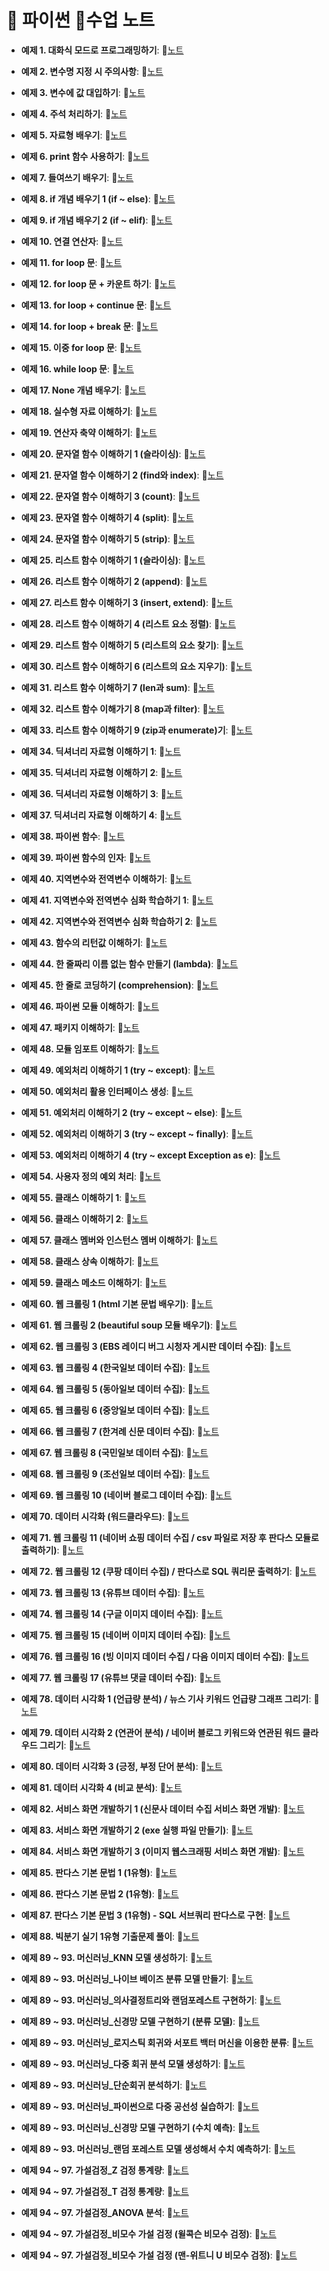 # 💎 파이썬 📘수업 노트

- **예제 1. 대화식 모드로 프로그래밍하기**: 📝[노트](https://edgeun.notion.site/0730_Python_-if-2-if-elif-41f4f6245ea7460cb26f7ee0899589ea#1045acd1ce6747ac89965890510e9db0)

- **예제 2. 변수명 지정 시 주의사항**: 📝[노트](https://edgeun.notion.site/0730_Python_-if-2-if-elif-41f4f6245ea7460cb26f7ee0899589ea#d075505b45cb463ebc8e6eb1dcee7ea7)

- **예제 3. 변수에 값 대입하기**: 📝[노트](https://edgeun.notion.site/0730_Python_-if-2-if-elif-41f4f6245ea7460cb26f7ee0899589ea#47d0877593b449bc9233c7ddda65ed58)

- **예제 4. 주석 처리하기**: 📝[노트](https://edgeun.notion.site/0730_Python_-if-2-if-elif-41f4f6245ea7460cb26f7ee0899589ea#419e2c3706544df2b5194adb3e2adbb5)

- **예제 5. 자료형 배우기**: 📝[노트](https://edgeun.notion.site/0730_Python_-if-2-if-elif-41f4f6245ea7460cb26f7ee0899589ea#84ed99bda2ef4a3f9dbc14c87997da92)

- **예제 6. print 함수 사용하기**: 📝[노트](https://edgeun.notion.site/0730_Python_-if-2-if-elif-41f4f6245ea7460cb26f7ee0899589ea#dfcba2984da14db2bdd9546896509a91)

- **예제 7. 들여쓰기 배우기**: 📝[노트](https://edgeun.notion.site/0730_Python_-if-2-if-elif-41f4f6245ea7460cb26f7ee0899589ea#8d070909260a4588a0daa17da652551e)

- **예제 8. if 개념 배우기 1 (if ~ else)**: 📝[노트](https://edgeun.notion.site/0730_Python_-if-2-if-elif-41f4f6245ea7460cb26f7ee0899589ea#7b951c70d26540eb9975c4c87f93db1c)

- **예제 9. if 개념 배우기 2 (if ~ elif)**: 📝[노트](https://edgeun.notion.site/0730_Python_-if-2-if-elif-41f4f6245ea7460cb26f7ee0899589ea#e446e973d329483ba95beb5c8fc1a656)

- **예제 10. 연결 연산자**: 📝[노트](https://edgeun.notion.site/0731_Python_-2-append-ad0cef70d96949048e7119da55c9b073#114b4890690049e8b484230e8646d101)

- **예제 11. for loop 문**: 📝[노트](https://edgeun.notion.site/0731_Python_-2-append-ad0cef70d96949048e7119da55c9b073#36b2b98319df4fe1bf52ae9241ad1be0)

- **예제 12. for loop 문 + 카운트 하기**: 📝[노트](https://edgeun.notion.site/0731_Python_-2-append-ad0cef70d96949048e7119da55c9b073#2236a705b1384215a14f33ed8da8264a)

- **예제 13. for loop + continue 문**: 📝[노트](https://edgeun.notion.site/0731_Python_-2-append-ad0cef70d96949048e7119da55c9b073#b4865545f18442a587cffc0f32c0b36d)

- **예제 14. for loop + break 문**: 📝[노트](https://edgeun.notion.site/0731_Python_-2-append-ad0cef70d96949048e7119da55c9b073#1073bf048c9346a9a69a35998c742e43)

- **예제 15. 이중 for loop 문**: 📝[노트](https://edgeun.notion.site/0731_Python_-2-append-ad0cef70d96949048e7119da55c9b073#0a8c0364901e4c7d9309d73abd008842)

- **예제 16. while loop 문**: 📝[노트](https://edgeun.notion.site/0731_Python_-2-append-ad0cef70d96949048e7119da55c9b073#d2e22c9c80384a889d729c2c99506cd6)

- **예제 17. None 개념 배우기**: 📝[노트](https://edgeun.notion.site/0731_Python_-2-append-ad0cef70d96949048e7119da55c9b073#8ce67bc5f498420c9d3ad9de92a06b09)

- **예제 18. 실수형 자료 이해하기**: 📝[노트](https://edgeun.notion.site/0731_Python_-2-append-ad0cef70d96949048e7119da55c9b073#b50d3ea1b49e4fb188f381a700bcc157)

- **예제 19. 연산자 축약 이해하기**: 📝[노트](https://edgeun.notion.site/0731_Python_-2-append-ad0cef70d96949048e7119da55c9b073#bf49d417550447b585e197371fe859dc)

- **예제 20. 문자열 함수 이해하기 1 (슬라이싱)**: 📝[노트](https://edgeun.notion.site/0731_Python_-2-append-ad0cef70d96949048e7119da55c9b073#219629d257c94267b1a2c4cc9fb27626)

- **예제 21. 문자열 함수 이해하기 2 (find와 index)**: 📝[노트](https://edgeun.notion.site/0731_Python_-2-append-ad0cef70d96949048e7119da55c9b073#19ca63b15e0548c990e64a9331e56091)

- **예제 22. 문자열 함수 이해하기 3 (count)**: 📝[노트](https://edgeun.notion.site/0731_Python_-2-append-ad0cef70d96949048e7119da55c9b073#fa795ac826854ec3a1f8ff30eecfb3c4)

- **예제 23. 문자열 함수 이해하기 4 (split)**: 📝[노트](https://edgeun.notion.site/0731_Python_-2-append-ad0cef70d96949048e7119da55c9b073#57630bb0b951458cbaefb79fd213a55f)

- **예제 24. 문자열 함수 이해하기 5 (strip)**: 📝[노트](https://edgeun.notion.site/0731_Python_-2-append-ad0cef70d96949048e7119da55c9b073#9b08dccde2c74d9d8527dd903897aba3)

- **예제 25. 리스트 함수 이해하기 1 (슬라이싱)**: 📝[노트](https://edgeun.notion.site/0731_Python_-2-append-ad0cef70d96949048e7119da55c9b073#f60311c0c3a5408abc05b9be9fc7c834)

- **예제 26. 리스트 함수 이해하기 2 (append)**: 📝[노트](https://edgeun.notion.site/0731_Python_-2-append-ad0cef70d96949048e7119da55c9b073#4dcce6886f464b769ce31a952cbec3b7)

- **예제 27. 리스트 함수 이해하기 3 (insert, extend)**: 📝[노트](https://edgeun.notion.site/0801_Python_-3-insert-extend-4-e39b54fcbc3042578cfcdad073f85966#568bd87203f243c8a1c9350311d8637b)

- **예제 28. 리스트 함수 이해하기 4 (리스트 요소 정렬)**: 📝[노트](https://edgeun.notion.site/0801_Python_-3-insert-extend-4-e39b54fcbc3042578cfcdad073f85966#af61d4590ec141299bf44c85d6279d54)

- **예제 29. 리스트 함수 이해하기 5 (리스트의 요소 찾기)**: 📝[노트](https://edgeun.notion.site/0801_Python_-3-insert-extend-4-e39b54fcbc3042578cfcdad073f85966#90ed9d0de3aa443b857bb62cfcf6a1f6)

- **예제 30. 리스트 함수 이해하기 6 (리스트의 요소 지우기)**: 📝[노트](https://edgeun.notion.site/0801_Python_-3-insert-extend-4-e39b54fcbc3042578cfcdad073f85966#61e121ef5e784ebcb7b7c0f2fddd8431)

- **예제 31. 리스트 함수 이해하기 7 (len과 sum)**: 📝[노트](https://edgeun.notion.site/0801_Python_-3-insert-extend-4-e39b54fcbc3042578cfcdad073f85966#172a8df06e664db1a891dbfad0dcfc70)

- **예제 32. 리스트 함수 이해가기 8 (map과 filter)**: 📝[노트](https://edgeun.notion.site/0801_Python_-3-insert-extend-4-e39b54fcbc3042578cfcdad073f85966#89fd50d9c132455ea2f9531998c8ed20)

- **예제 33. 리스트 함수 이해하기 9 (zip과 enumerate)기**: 📝[노트](https://edgeun.notion.site/0801_Python_-3-insert-extend-4-e39b54fcbc3042578cfcdad073f85966#fc261769e715404086ef9166bea78774)

- **예제 34. 딕셔너리 자료형 이해하기 1**: 📝[노트](https://edgeun.notion.site/0801_Python_-3-insert-extend-4-e39b54fcbc3042578cfcdad073f85966#6472c6f59ea6483092b00837a56dae00)

- **예제 35. 딕셔너리 자료형 이해하기 2**: 📝[노트](https://edgeun.notion.site/0801_Python_-3-insert-extend-4-e39b54fcbc3042578cfcdad073f85966#37e3d7e2cbd243f4b2f032cce7d19761)

- **예제 36. 딕셔너리 자료형 이해하기 3**: 📝[노트](https://edgeun.notion.site/0801_Python_-3-insert-extend-4-e39b54fcbc3042578cfcdad073f85966#661fc4fcb80943b6a9dfa23608331f49)

- **예제 37. 딕셔너리 자료형 이해하기 4**: 📝[노트](https://edgeun.notion.site/0801_Python_-3-insert-extend-4-e39b54fcbc3042578cfcdad073f85966#9042b6014c8c4a9e91e8c361ffd27fef)

- **예제 38. 파이썬 함수**: 📝[노트](https://edgeun.notion.site/0805_Python_-450ca7db11a14d3aa15548506c4a46b3#3a3b03e994e749a6acd9337fb1993b67)

- **예제 39. 파이썬 함수의 인자**: 📝[노트](https://edgeun.notion.site/0805_Python_-450ca7db11a14d3aa15548506c4a46b3#f33ed390fb7d4bffb8043d5c26721e54)

- **예제 40. 지역변수와 전역변수 이해하기**: 📝[노트](https://edgeun.notion.site/0805_Python_-450ca7db11a14d3aa15548506c4a46b3#fcb97bc164014fa4b5b42f54eba8fdce)

- **예제 41. 지역변수와 전역변수 심화 학습하기 1**: 📝[노트](https://edgeun.notion.site/0805_Python_-450ca7db11a14d3aa15548506c4a46b3#8af089b7332849709e35067a2cc5b747)

- **예제 42. 지역변수와 전역변수 심화 학습하기 2**: 📝[노트](https://edgeun.notion.site/0805_Python_-450ca7db11a14d3aa15548506c4a46b3#f96872698b1447a1a16d5e166bdda2df)

- **예제 43. 함수의 리턴값 이해하기**: 📝[노트](https://edgeun.notion.site/0805_Python_-450ca7db11a14d3aa15548506c4a46b3#465a9e18b54b4a16af7235d1a21e0aad)

- **예제 44. 한 줄짜리 이름 없는 함수 만들기 (lambda)**: 📝[노트](https://edgeun.notion.site/0806_Python_lambda-88c2916e22dc4c69aee846ecf8ccb5ce#ea66938471744fa9b8ad5dd77c69327e)

- **예제 45. 한 줄로 코딩하기 (comprehension)**: 📝[노트](https://edgeun.notion.site/0806_Python_lambda-88c2916e22dc4c69aee846ecf8ccb5ce#2c282a04128a4b5bad885e7f609e8b26)

- **예제 46. 파이썬 모듈 이해하기**: 📝[노트](https://edgeun.notion.site/0806_Python_lambda-88c2916e22dc4c69aee846ecf8ccb5ce#931e6d2352024dd18bdec923f323d05d)

- **예제 47. 패키지 이해하기**: 📝[노트](https://edgeun.notion.site/0807_Python_-0b1552510f8f4717ae6af3cae79708d0#42426062e77940e5b1793a4d50be5abc)

- **예제 48. 모듈 임포트 이해하기**: 📝[노트](https://edgeun.notion.site/0807_Python_-0b1552510f8f4717ae6af3cae79708d0#0fc7af98d4c544dfb1505c4d2e721728)

- **예제 49. 예외처리 이해하기 1 (try ~ except)**: 📝[노트](https://edgeun.notion.site/0808_Python_-1-try-except-cb4efb12f7be4d4dbc66bbe004782433#b9448e44fdc34e57bcc794306ad02a23)

- **예제 50. 예외처리 활용 인터페이스 생성**: 📝[노트](https://edgeun.notion.site/0808_Python_-1-try-except-cb4efb12f7be4d4dbc66bbe004782433#d51b453335f44111a7616af3c2f33cc9)

- **예제 51. 예외처리 이해하기 2 (try ~ except ~ else)**: 📝[노트](https://edgeun.notion.site/0808_Python_-1-try-except-cb4efb12f7be4d4dbc66bbe004782433#ec15f2617c5a4aed85840816e4afe3a1)

- **예제 52. 예외처리 이해하기 3 (try ~ except ~ finally)**: 📝[노트](https://edgeun.notion.site/0808_Python_-1-try-except-cb4efb12f7be4d4dbc66bbe004782433#77e71872bd8642aab61c69d7458389f9)

- **예제 53. 예외처리 이해하기 4 (try ~ except Exception as e)**: 📝[노트](https://edgeun.notion.site/0808_Python_-1-try-except-cb4efb12f7be4d4dbc66bbe004782433#b2e8fce4ac7a4cd0a0699f6370b2e4e2)

- **예제 54. 사용자 정의 예외 처리**: 📝[노트](https://edgeun.notion.site/0808_Python_-1-try-except-cb4efb12f7be4d4dbc66bbe004782433#53cf4a4b7c8a466ca9fd5b64d9b86ded)

- **예제 55. 클래스 이해하기 1**: 📝[노트](https://edgeun.notion.site/0809_Python_-1-3babc43748794abdb65991ce589cc7bc#8015f5521651493a92653c9845ea485e)

- **예제 56. 클래스 이해하기 2**: 📝[노트](https://edgeun.notion.site/0809_Python_-1-3babc43748794abdb65991ce589cc7bc#e831ce64639c48869c17d2c857d395cb)

- **예제 57. 클래스 멤버와 인스턴스 멤버 이해하기**: 📝[노트](https://edgeun.notion.site/0809_Python_-1-3babc43748794abdb65991ce589cc7bc#7e2babac438d4e5ea40fc9bf3a622a64)

- **예제 58. 클래스 상속 이해하기**: 📝[노트](https://edgeun.notion.site/0812_Python_-2-beautiful-soup-758aa1def2644248b5cee4d7fd565140#e89e7b79cba14449bf2280c3b51d76be)

- **예제 59. 클래스 메소드 이해하기**: 📝[노트](https://edgeun.notion.site/0812_Python_-2-beautiful-soup-758aa1def2644248b5cee4d7fd565140#c60f5f84e80f470c8670da03d8b07f2d)

- **예제 60. 웹 크롤링 1 (html 기본 문법 배우기)**: 📝[노트](https://edgeun.notion.site/0812_Python_-2-beautiful-soup-758aa1def2644248b5cee4d7fd565140#818b0b9d0cff4fb6a06f171d4a708d5c)

- **예제 61. 웹 크롤링 2 (beautiful soup 모듈 배우기)**: 📝[노트](https://edgeun.notion.site/0812_Python_-2-beautiful-soup-758aa1def2644248b5cee4d7fd565140#4646110f7c88444083bf8df4c446f519)

- **예제 62. 웹 크롤링 3 (EBS 레이디 버그 시청자 게시판 데이터 수집)**: 📝[노트](https://edgeun.notion.site/0813_Python_-3-4-b6c46ddef46743ee8cf093d43db078b3#6e61b06162064c31819ecc5a4417a7ed)

- **예제 63. 웹 크롤링 4 (한국일보 데이터 수집)**: 📝[노트](https://edgeun.notion.site/0813_Python_-3-4-b6c46ddef46743ee8cf093d43db078b3#db97ffe16a694f55a0ff8cfb585bb7e2)

- **예제 64. 웹 크롤링 5 (동아일보 데이터 수집)**: 📝[노트](https://edgeun.notion.site/0814_Python_-5-7-e71ac7d813fe41c3bd3d11c2a0df5d4b#91c862322e2847e7bb48bbce20035154)

- **예제 65. 웹 크롤링 6 (중앙일보 데이터 수집)**: 📝[노트](https://edgeun.notion.site/0814_Python_-5-7-e71ac7d813fe41c3bd3d11c2a0df5d4b#6271e7531d1945dd9c0df0f9de609379)

- **예제 66. 웹 크롤링 7 (한겨례 신문 데이터 수집)**: 📝[노트](https://edgeun.notion.site/0814_Python_-5-7-e71ac7d813fe41c3bd3d11c2a0df5d4b#b4b7fc79c3be4c78bfb6135d3a0b7c9a)

- **예제 67. 웹 크롤링 8 (국민일보 데이터 수집)**: 📝[노트](https://edgeun.notion.site/0819_Python_-8-9-a9290884d23c4bbd91ccfeddbf7c4365#75727947b89841a39c04b5f03b012c18)

- **예제 68. 웹 크롤링 9 (조선일보 데이터 수집)**: 📝[노트](https://edgeun.notion.site/0819_Python_-8-9-a9290884d23c4bbd91ccfeddbf7c4365#d50dbfab07c642f88b185315105bc4a1)

- **예제 69. 웹 크롤링 10 (네이버 블로그 데이터 수집)**: 📝[노트](https://edgeun.notion.site/0819_Python_-8-9-a9290884d23c4bbd91ccfeddbf7c4365#d50dbfab07c642f88b185315105bc4a1)

- **예제 70. 데이터 시각화 (워드클라우드)**: 📝[노트](https://edgeun.notion.site/0820_Python_-10-11-975f69cd23d04bf98ff23715aa42d8ed#86652d30525b46aea088c48d7132dcb9)

- **예제 71. 웹 크롤링 11 (네이버 쇼핑 데이터 수집 / csv 파일로 저장 후 판다스 모듈로 출력하기)**: 📝[노트](https://edgeun.notion.site/0820_Python_-10-11-975f69cd23d04bf98ff23715aa42d8ed#9e90db5efc634610af68ee82162c4f5d)

- **예제 72. 웹 크롤링 12 (쿠팡 데이터 수집) / 판다스로 SQL 쿼리문 출력하기**: 📝[노트](https://edgeun.notion.site/0821_Python_-12-SQL-ed1e9e20e50d48779d03301fa3d9c3cd#7d216a2c743f422f993365f5fe68dbe8)

- **예제 73. 웹 크롤링 13 (유튜브 데이터 수집)**: 📝[노트](https://edgeun.notion.site/0823_Python_-13-15-32bbd9c5f519487ea39d39adea383d55#5cd906557ff84b068b0149435115e6f5)

- **예제 74. 웹 크롤링 14 (구글 이미지 데이터 수집)**: 📝[노트](https://edgeun.notion.site/0823_Python_-13-15-32bbd9c5f519487ea39d39adea383d55#535fe0076a3645e4aafd306b6b49fdb0)

- **예제 75. 웹 크롤링 15 (네이버 이미지 데이터 수집)**: 📝[노트](https://edgeun.notion.site/0823_Python_-13-15-32bbd9c5f519487ea39d39adea383d55#7a1ceea00d0a4816ab881becf16b3184)

- **예제 76. 웹 크롤링 16 (빙 이미지 데이터 수집 / 다음 이미지 데이터 수집)**: 📝[노트](https://edgeun.notion.site/0826_Python_-16-17-4ed0801b924d4c15be5a12c8e4638bf7#a1f4c25fa99d4a81ac0d315c3729d200)

- **예제 77. 웹 크롤링 17 (유튜브 댓글 데이터 수집)**: 📝[노트](https://edgeun.notion.site/0826_Python_-16-17-4ed0801b924d4c15be5a12c8e4638bf7#0a92b8bb0c434794a13242f20329e226)

- **예제 78. 데이터 시각화 1 (언급량 분석) / 뉴스 기사 키워드 언급량 그래프 그리기**: 📝[노트](https://edgeun.notion.site/0827_Python_-1-3-70d5888f89ab47a681607c9b8f695f6e#6db2c30835454e369c386981b3196e83)

- **예제 79. 데이터 시각화 2 (연관어 분석) / 네이버 블로그 키워드와 연관된 워드 클라우드 그리기**: 📝[노트](https://edgeun.notion.site/0827_Python_-1-3-70d5888f89ab47a681607c9b8f695f6e#47c56f05fb784c8c87cc3cd00d4715d0)

- **예제 80. 데이터 시각화 3 (긍정, 부정 단어 분석)**: 📝[노트](https://edgeun.notion.site/0827_Python_-1-3-70d5888f89ab47a681607c9b8f695f6e#56142badada34c5ab67c53878f481bd2)

- **예제 81. 데이터 시각화 4 (비교 분석)**: 📝[노트](https://edgeun.notion.site/0828_Python_-4-2-d8ab9fe945fb4f13a22af9fa03cc1061#24407bda46a04b6b85158f2dc8265e22)

- **예제 82. 서비스 화면 개발하기 1 (신문사 데이터 수집 서비스 화면 개발)**: 📝[노트](https://edgeun.notion.site/0828_Python_-4-2-d8ab9fe945fb4f13a22af9fa03cc1061#883bbe1d22fe4555878a834c420608f4)

- **예제 83. 서비스 화면 개발하기 2 (exe 실행 파일 만들기)**: 📝[노트](https://edgeun.notion.site/0828_Python_-4-2-d8ab9fe945fb4f13a22af9fa03cc1061#88e2e9c5da9b48748dd36eda9c7226f5)

- **예제 84. 서비스 화면 개발하기 3 (이미지 웹스크래핑 서비스 화면 개발)**: 📝[노트](https://edgeun.notion.site/0828_Python_-4-2-d8ab9fe945fb4f13a22af9fa03cc1061#6143deadaf58460e9df796768f3f34f1)

- **예제 85. 판다스 기본 문법 1 (1유형)**: 📝[노트](https://edgeun.notion.site/0829_Python_-1-1-1da2e1cdaf4046ba9dd660596baf3756#88f61b7157264a8ca531901e7a5d152f)

- **예제 86. 판다스 기본 문법 2 (1유형)**: 📝[노트](https://edgeun.notion.site/0903_Python_-2-1-0854ed24cd2c4c21a3262ef2771b2554#2b473135d4c64466bdfdf6b50cbea814)

- **예제 87. 판다스 기본 문법 3 (1유형) - SQL 서브쿼리 판다스로 구현**: 📝[노트](https://edgeun.notion.site/0903_Python_-2-1-0854ed24cd2c4c21a3262ef2771b2554#90be0cb074f04aafa7bf51e0f4dbf372)

- **예제 88. 빅분기 실기 1유형 기출문제 풀이**: 📝[노트](https://edgeun.notion.site/0904_Python_-1-1-2-932f3ef61ca84cff9652a1c856e05394#f9f2c8710d794b71b135fb9a45fa7da4)

- **예제 89 ~ 93. 머신러닝_KNN 모델 생성하기**: 📝[노트](https://edgeun.notion.site/0904_Python_-1-_KNN-932f3ef61ca84cff9652a1c856e05394#38a782fadd1f418c9f58b18bca4118ab)

- **예제 89 ~ 93. 머신러닝_나이브 베이즈 분류 모델 만들기**: 📝[노트](https://edgeun.notion.site/0905_Python_-_-d4fdd79feb0c435cbdfe72cee94a29ae#80243225cbb649079c3cdb323a255cfd)

- **예제 89 ~ 93. 머신러닝_의사결정트리와 랜덤포레스트 구현하기**: 📝[노트](https://edgeun.notion.site/0904_Python_-1-_KNN-932f3ef61ca84cff9652a1c856e05394#38a782fadd1f418c9f58b18bca4118ab)

- **예제 89 ~ 93. 머신러닝_신경망 모델 구현하기 (분류 모델)**: 📝[노트](https://edgeun.notion.site/0905_Python_-_-d4fdd79feb0c435cbdfe72cee94a29ae#13642f60e52d4bee82705b4edd667623)

- **예제 89 ~ 93. 머신러닝_로지스틱 회귀와 서포트 백터 머신을 이용한 분류**: 📝[노트](https://edgeun.notion.site/0905_Python_-_-d4fdd79feb0c435cbdfe72cee94a29ae#6616c7ac3dea4308983d2ba8720ff025)

- **예제 89 ~ 93. 머신러닝_다중 회귀 분석 모델 생성하기**: 📝[노트](https://edgeun.notion.site/0905_Python_-_-d4fdd79feb0c435cbdfe72cee94a29ae#22a5f76fa6154e37b145c4aa739d0c4f)

- **예제 89 ~ 93. 머신러닝_단순회귀 분석하기**: 📝[노트](https://edgeun.notion.site/0906_Python_-_-a642c12edb504186807336d578fd6992#15d0f8f399394a94a5b08238323f190d)

- **예제 89 ~ 93. 머신러닝_파이썬으로 다중 공선성 실습하기**: 📝[노트](https://edgeun.notion.site/0906_Python_-_-a642c12edb504186807336d578fd6992#9a0a41d5d7314e1b87549535f6acaf35)

- **예제 89 ~ 93. 머신러닝_신경망 모델 구현하기 (수치 예측)**: 📝[노트](https://edgeun.notion.site/0906_Python_-_-a642c12edb504186807336d578fd6992#667b09b82fc24363b49784ef5628266a)

- **예제 89 ~ 93. 머신러닝_랜덤 포레스트 모델 생성해서 수치 예측하기**: 📝[노트](https://edgeun.notion.site/0909_Python_-_-e51a753868784a22889448c34fa65864#4dc28c8904614db4b38adcbd874ead7a)

- **예제 94 ~ 97. 가설검정_Z 검정 통계량**: 📝[노트](https://edgeun.notion.site/0910_Python_-8d1d43a952284e6a9a6de7db3bca02ef#6053e8b55fde4a718c7e2ae6e2cbded9)

- **예제 94 ~ 97. 가설검정_T 검정 통계량**: 📝[노트](https://edgeun.notion.site/0910_Python_-8d1d43a952284e6a9a6de7db3bca02ef#38b658b5c4f744e09e7fbacd27cc45fc)

- **예제 94 ~ 97. 가설검정_ANOVA 분석**: 📝[노트](https://edgeun.notion.site/0910_Python_-8d1d43a952284e6a9a6de7db3bca02ef#244b0dd8b9c44350b617ccc29b70335a)

- **예제 94 ~ 97. 가설검정_비모수 가설 검정 (윌콕슨 비모수 검정)**: 📝[노트](https://edgeun.notion.site/0910_Python_-8d1d43a952284e6a9a6de7db3bca02ef#a2a9ce180c6247538c564ce167406b53)

- **예제 94 ~ 97. 가설검정_비모수 가설 검정 (맨-위트니 U 비모수 검정)**: 📝[노트](https://edgeun.notion.site/0910_Python_-8d1d43a952284e6a9a6de7db3bca02ef#532e3428849c4e8eaf965f2f843abac0)
